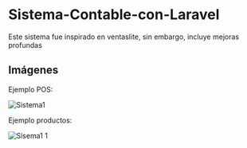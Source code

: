 # Sistema-Contable-con-Laravel
Este sistema fue inspirado en ventaslite, sin embargo, incluye mejoras profundas

## Imágenes

Ejemplo POS:

![Sistema1](https://github.com/perezgarridogilb/Sistema-Contable-con-Laravel/assets/56992179/11518f12-5b13-46d8-9a2b-6ba76b747384)

Ejemplo productos:

![Sisema1 1](https://github.com/perezgarridogilb/Sistema-Contable-con-Laravel/assets/56992179/92309196-6762-4e5b-889f-3ec4b2a2a79d)
